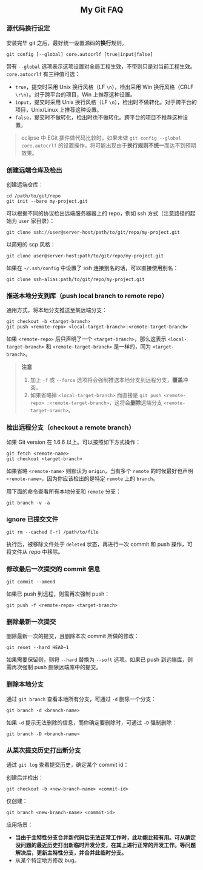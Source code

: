 ## <center>My Git FAQ</center>

### 源代码换行设定

安装完毕 git 之后，最好统一设置源码的**换行**规则。

	git config [--global] core.autocrlf [true|input|false]

带有 `--global` 选项表示这项设置对全局工程生效，不带则只是对当前工程生效。`core.autocrlf` 有三种值可选：

 - `true`，提交时采用 Unix 换行风格（LF `\n`），检出采用 Win 换行风格（CRLF `\r\n`）。对于跨平台的项目，Win 上推荐这种设置。
 - `input`，提交时采用 Unix 换行风格（LF `\n`），检出时不做转化。对于跨平台的项目，Unix/Linux 上推荐这种设置。
 - `false`，提交时不做转化，检出时也不做转化。跨平台的项目不推荐这种设置。

 > eclipse 中 EGit 插件做代码比较时，如果未做 `git config --global core.autocrlf` 的设置操作，将可能出现由于**换行规则不统一**而达不到预期效果。

### 创建远端仓库及检出

创建远端仓库：

	cd /path/to/git/repo
	git init --bare my-project.git

可以根据不同的协议检出远端服务器器上的 repo，例如 ssh 方式（注意路径的起始为 `user` 家目录）：

	git clone ssh://user@server-host/path/to/git/repo/my-project.git

以简短的 scp 风格：

	git clone user@server-host:path/to/git/repo/my-project.git

如果在 `~/.ssh/config` 中设置了 ssh 连接别名的话，可以直接使用别名：

	git clone ssh-alias:path/to/git/repo/my-project.git

### 推送本地分支到库（push local branch to remote repo）

通用方式，将本地分支推送至某远端分支：

	git checkout -b <target-branch>
	git push <remote-repo> <local-target-branch>:<remote-target-branch>

如果 `<remote-repo>` 后只声明了一个 `<target-branch>`，那么这表示 `<local-target-branch>` 和 `<remote-target-branch>` 是一样的，同为 `<target-branch>`。

 > **注意**
 > 
 > 1. 加上 `-f` 或 `--force` 选项将会强制推送本地分支到远程分支，**覆盖**冲突。
 > 2. 如果省略掉 `<local-target-branch>` 而直接是 `git push <remote-repo> :<remote-target-branch>`，这将会**删除**远端分支 `<remote-target-branch>`。

### 检出远程分支（checkout a remote branch）

如果 Git version 在 1.6.6 以上。可以按照如下方式操作：

	git fetch <remote-name>
	git checkout <target-branch>

如果省略 `<remote-name>` 则默认为 `origin`，当有多个 `remote` 的时候最好也声明 `<remote-name>`，因为你应该检出的是特定 `remote` 上的 `branch`。

用下面的命令查看所有本地分支和 `remote` 分支：

	git branch -v -a

### ignore 已提交文件

	git rm --cached [-r] /path/to/file

执行后，被移除文件处于 `deleted` 状态，再进行一次 commit 和 push 操作，可将文件从 repo 中移除。

### 修改最后一次提交的 commit 信息

	git commit --amend

如果已 push 到远程，则需再次强制 push：

	git push -f <remote-repo> <target-branch>

### 删除最新一次提交

删除最新一次的提交，且删除本次 commit 所做的修改：

	git reset --hard HEAD~1

如果需要保留则，则将 `--hard` 替换为 `--soft` 选项。如果已 push 到远端库，则需再次强制 push 删除远端库中的提交。

### 删除本地分支

通过 `git branch` 查看本地所有分支，可通过 `-d` 删除一个分支：

	git branch -d <branch-name>

如果 `-d` 提示无法删除的信息，而你确定要删除时，可通过 `-D` 强制删除：

	git branch -D <branch-name>

### 从某次提交历史打出新分支

通过 `git log` 查看提交历史，确定某个 commit id：

创建后并检出：

	git checkout -b <new-branch-name> <commit-id>

仅创建：

	git branch <new-branch-name> <commit-id>

应用场景：

 - **当由于主特性分支合并新代码后无法正常工作时，此功能比较有用。可从确定没问题的最近历史打出新临时开发分支，在其上进行正常的开发工作。等问题解决后，更新主特性分支，并合并此临时分支。** 
 - 从某个特定地方修改 bug。
